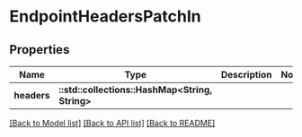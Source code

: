 # EndpointHeadersPatchIn

## Properties

Name | Type | Description | Notes
------------ | ------------- | ------------- | -------------
**headers** | **::std::collections::HashMap<String, String>** |  | 

[[Back to Model list]](../README.md#documentation-for-models) [[Back to API list]](../README.md#documentation-for-api-endpoints) [[Back to README]](../README.md)


